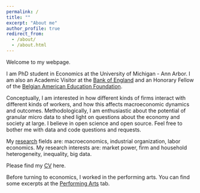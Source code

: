 ```yaml
---
permalink: /
title: ""
excerpt: "About me"
author_profile: true
redirect_from: 
  - /about/
  - /about.html
---
```


Welcome to my webpage. 

I am PhD student in Economics at the University of Michigan - Ann Arbor. 
I am also an Academic Visitor at the [Bank of England](https://www.bankofengland.co.uk/) and an Honorary Fellow of the [Belgian American Education Foundation](http://www.baef.be/documents/home.xml). 

Conceptually, I am interested in how different kinds of firms interact with different kinds of workers, and how this affects macroeconomic dynamics and outcomes. Methodologically, I am enthusiastic about the potential of granular micro data to shed light on questions about the economy and society at large. I believe in open science and open source. Feel free to bother me with data and code questions and requests.

My [research](https://davidvandijcke.github.io/research) fields are: macroeconomics, industrial organization, labor economics.
My research interests are: market power, firm and household heterogeneity, inequality, big data.

Please find my [CV](https://davidvandijcke.github.io/cv) here.

Before turning to economics, I worked in the performing arts. You can find some excerpts at the [Performing Arts](https://davidvandijcke.github.io/performing-arts) tab.
